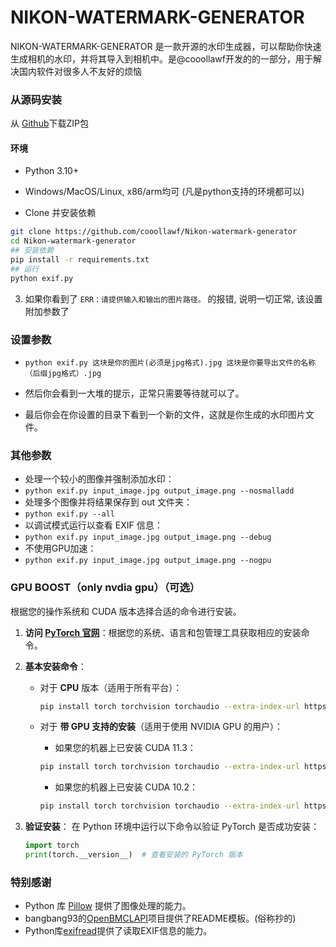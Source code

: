 # NIKON-WATERMARK-GENERATOR
NIKON-WATERMARK-GENERATOR 是一款开源的水印生成器，可以帮助你快速生成相机的水印，并将其导入到相机中。是@cooollawf开发的的一部分，用于解决国内软件对很多人不友好的烦恼







### 从源码安装

从 [Github](https://github.com/cooollawf/Nikon-watermark-generator)下载ZIP包 


#### 环境

- Python 3.10+
- Windows/MacOS/Linux, x86/arm均可 (凡是python支持的环境都可以)


- Clone 并安装依赖

```bash
git clone https://github.com/cooollawf/Nikon-watermark-generator
cd Nikon-watermark-generator
## 安装依赖
pip install -r requirements.txt
## 运行
python exif.py
```

3. 如果你看到了 `ERR：请提供输入和输出的图片路径。` 的报错, 说明一切正常, 该设置附加参数了

### 设置参数

- `python exif.py 这块是你的图片(必须是jpg格式).jpg 这块是你要导出文件的名称（后缀jpg格式）.jpg`

- 然后你会看到一大堆的提示，正常只需要等待就可以了。

- 最后你会在你设置的目录下看到一个新的文件，这就是你生成的水印图片文件。

### 其他参数
- 处理一个较小的图像并强制添加水印：
- `python exif.py input_image.jpg output_image.png --nosmalladd`
- 处理多个图像并将结果保存到 out 文件夹：
- `python exif.py --all`
- 以调试模式运行以查看 EXIF 信息：
- `python exif.py input_image.jpg output_image.png --debug`
- 不使用GPU加速：
- `python exif.py input_image.jpg output_image.png --nogpu`


### GPU BOOST（only nvdia gpu）（可选）


根据您的操作系统和 CUDA 版本选择合适的命令进行安装。

1. **访问 [PyTorch 官网](https://pytorch.org/)**：根据您的系统、语言和包管理工具获取相应的安装命令。

2. **基本安装命令**：
   - 对于 **CPU** 版本（适用于所有平台）：
     ```bash
     pip install torch torchvision torchaudio --extra-index-url https://download.pytorch.org/whl/cpu
     ```

   - 对于 **带 GPU 支持的安装**（适用于使用 NVIDIA GPU 的用户）：
     - 如果您的机器上已安装 CUDA 11.3：
     ```bash
     pip install torch torchvision torchaudio --extra-index-url https://download.pytorch.org/whl/cu113
     ```
     - 如果您的机器上已安装 CUDA 10.2：
     ```bash
     pip install torch torchvision torchaudio --extra-index-url https://download.pytorch.org/whl/cu102
     ```

3. **验证安装**：
   在 Python 环境中运行以下命令以验证 PyTorch 是否成功安装：
   ```python
   import torch
   print(torch.__version__)  # 查看安装的 PyTorch 版本

### 特别感谢
- Python 库 [Pillow](https://github.com/python-pillow/Pillow) 提供了图像处理的能力。
- bangbang93的[OpenBMCLAPI](https://github.com/bangbang93/OpenBMCLAPI)项目提供了README模板。(俗称抄的)
- Python库[exifread](https://github.com/ianare/exif-py)提供了读取EXIF信息的能力。